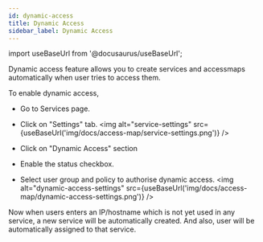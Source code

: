 ```yaml
---
id: dynamic-access
title: Dynamic Access
sidebar_label: Dynamic Access
---
```

import useBaseUrl from '@docusaurus/useBaseUrl';


Dynamic access feature allows you to create services and accessmaps automatically when user tries to access them.

To enable dynamic access,
* Go to Services page.
* Click on "Settings" tab.
<img  alt="service-settings" src={useBaseUrl('img/docs/access-map/service-settings.png')} />

* Click on "Dynamic Access" section
* Enable the status checkbox.
* Select user group and policy to authorise dynamic access.
<img  alt="dynamic-access-settings" src={useBaseUrl('img/docs/access-map/dynamic-access-settings.png')} />

Now when users enters an IP/hostname which is not yet used in any service, a new service will be automatically created.
And also, user will be automatically assigned to that service.
